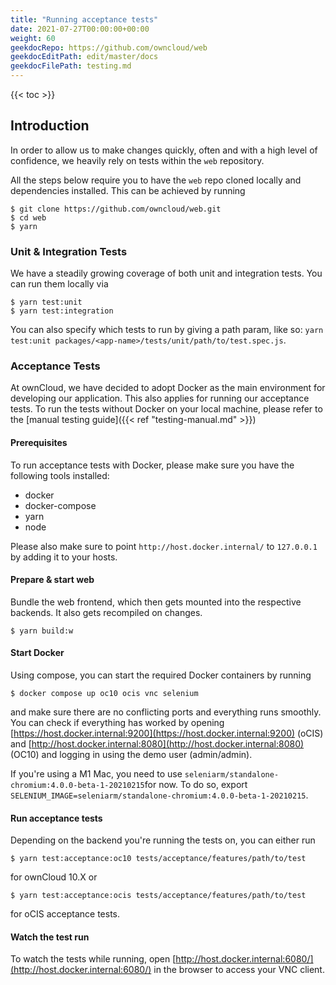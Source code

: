 ```yaml
---
title: "Running acceptance tests"
date: 2021-07-27T00:00:00+00:00
weight: 60
geekdocRepo: https://github.com/owncloud/web
geekdocEditPath: edit/master/docs
geekdocFilePath: testing.md
---
```


{{< toc >}}
## Introduction

In order to allow us to make changes quickly, often and with a high level of confidence, we heavily rely on tests within the `web` repository.

All the steps below require you to have the `web` repo cloned locally and dependencies installed. 
This can be achieved by running

```shell
$ git clone https://github.com/owncloud/web.git
$ cd web
$ yarn
```

### Unit & Integration Tests

We have a steadily growing coverage of both unit and integration tests. You can run them locally via

```shell
$ yarn test:unit
$ yarn test:integration
```

You can also specify which tests to run by giving a path param, like so: `yarn test:unit packages/<app-name>/tests/unit/path/to/test.spec.js`.

### Acceptance Tests

At ownCloud, we have decided to adopt Docker as the main environment for developing our application.
This also applies for running our acceptance tests. To run the tests without Docker on your local machine, please refer to the [manual testing guide]({{< ref "testing-manual.md" >}})

#### Prerequisites

To run acceptance tests with Docker, please make sure you have the following tools installed:

- docker
- docker-compose
- yarn
- node

Please also make sure to point `http://host.docker.internal/` to `127.0.0.1` by adding it to your hosts.

#### Prepare & start web

Bundle the web frontend, which then gets mounted into the respective backends. It also gets recompiled on changes.

```shell
$ yarn build:w
```

#### Start Docker

Using compose, you can start the required Docker containers by running

```shell
$ docker compose up oc10 ocis vnc selenium
```

and make sure there are no conflicting ports and everything runs smoothly. You can check if everything has worked by opening [https://host.docker.internal:9200](https://host.docker.internal:9200) (oCIS) and [http://host.docker.internal:8080](http://host.docker.internal:8080) (OC10) and logging in using the demo user (admin/admin).

If you're using a M1 Mac, you need to use `seleniarm/standalone-chromium:4.0.0-beta-1-20210215`for now. To do so, export `SELENIUM_IMAGE=seleniarm/standalone-chromium:4.0.0-beta-1-20210215`.

#### Run acceptance tests

Depending on the backend you're running the tests on, you can either run

```shell
$ yarn test:acceptance:oc10 tests/acceptance/features/path/to/test
```

for ownCloud 10.X or

```shell
$ yarn test:acceptance:ocis tests/acceptance/features/path/to/test
```

for oCIS acceptance tests.
#### Watch the test run

To watch the tests while running, open [http://host.docker.internal:6080/](http://host.docker.internal:6080/) in the browser to access your VNC client.
